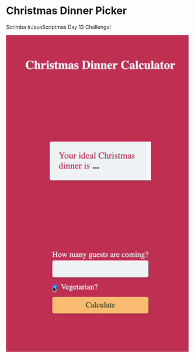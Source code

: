 # Christmas Dinner Picker

Scrimba #JavaScriptmas Day 13 Challenge!

<img src="./xmas-day-13.gif" alt="gif demo of menu" width="500px" height=auto>